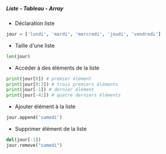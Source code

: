 ##### Liste - Tableau - Array

* Déclaration liste

```python
jour = ['lundi', 'mardi', 'mercredi', 'jeudi', 'vendredi']
```
* Taille d'une liste

```python
len(jour)
```
* Accéder à des éléments de la liste

```python
print(jour[0]) # premier élément
print(jour[0:3]) # trois premiers éléments
print(jour[-1]) # dernier élément
print(jour[-4:]) # quatre derniers éléments
```

* Ajouter élément à la liste

```python
jour.append('samedi')
```

* Supprimer élément de la liste

```python
del(jour[-1])
jour.remove("samedi")
```

